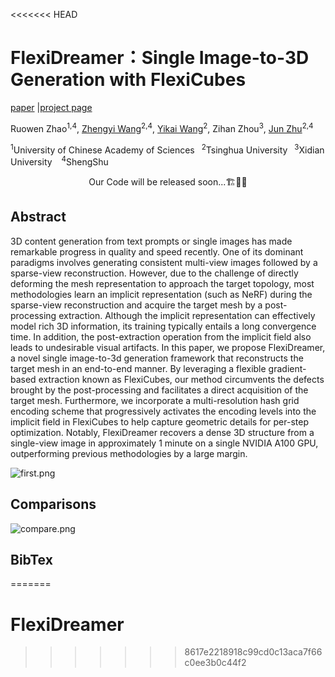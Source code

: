 <<<<<<< HEAD
# FlexiDreamer：Single Image-to-3D Generation with FlexiCubes

[paper](https://arxiv.org) |[project page](https://flexidreamer.github.io/)

<p align="left">
    Ruowen Zhao<sup>1,4</sup>, 
    <a href="https://thuwzy.github.io/">Zhengyi Wang</a><sup>2,4</sup>, 
    <a href="https://yikaiw.github.io/">Yikai Wang</a><sup>2</sup>, 
  	Zihan Zhou<sup>3</sup>, 
    <a href="https://ml.cs.tsinghua.edu.cn/~jun/index.shtml">Jun Zhu</a><sup>2,4</sup>
</p>
<p align="left"><sup>1</sup>University of Chinese Academy of Sciences &ensp;<sup>2</sup>Tsinghua University &ensp;<sup>3</sup>Xidian University &ensp; <sup>4</sup>ShengShu&ensp;

<p align="center"> Our Code will be released soon...🏗️🚧🔨</p>



## Abstract

3D content generation from text prompts or single images has made remarkable progress in quality and speed recently. One of its dominant paradigms involves generating consistent multi-view images followed by a sparse-view reconstruction. However, due to the challenge of directly deforming the mesh representation to approach the target topology, most methodologies learn an implicit representation (such as NeRF) during the sparse-view reconstruction and acquire the target mesh by a post-processing extraction. Although the implicit representation can effectively model rich 3D information, its training typically entails a long convergence time. In addition, the post-extraction operation from the implicit field also leads to undesirable visual artifacts. In this paper, we propose FlexiDreamer, a novel single image-to-3d generation framework that reconstructs the target mesh in an end-to-end manner. By leveraging a flexible gradient-based extraction known as FlexiCubes, our method circumvents the defects brought by the post-processing and facilitates a direct acquisition of the target mesh. Furthermore, we incorporate a multi-resolution hash grid encoding scheme that progressively activates the encoding levels into the implicit field in FlexiCubes to help capture geometric details for per-step optimization. Notably, FlexiDreamer recovers a dense 3D structure from a single-view image in approximately 1 minute on a single NVIDIA A100 GPU, outperforming previous methodologies by a large margin.

![first.png](./assets/first.png)

## Comparisons

![compare.png](./assets/compare.png)

## BibTex
=======
# FlexiDreamer
>>>>>>> 8617e2218918c99cd0c13aca7f66c0ee3b0c44f2
